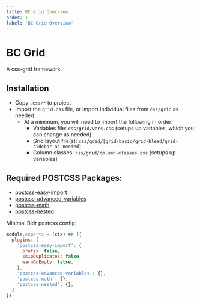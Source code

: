 ```yaml
---
title: BC Grid Overview
order: 1
label: 'BC Grid Overview'
---
```


# BC Grid

A css-grid framework.

## Installation
- Copy `.css/*` to project
- Import the `grid.css` file, or import individual files from `css/grid` as needed.
  - At a minimum, you will need to import the following in order:
    - Variables file: `css/grid/vars.css` (setups up variables, which you can change as needed)
    - Grid layout file(s): `css/grid/[grid-basic/grid-bleed/grid-sidebar as needed]`
    - Column classes: `css/grid/column-classes.css` (setups up variables)


## Required POSTCSS Packages:
- [postcss-easy-import](https://www.npmjs.com/package/postcss-easy-import)
- [postcss-advanced-variables](https://www.npmjs.com/package/postcss-advanced-variables)
- [postcss-math](https://www.npmjs.com/package/postcss-math)
- [postcss-nested](https://www.npmjs.com/package/postcss-nested)


Minimal Bldr postcss config:

```js
module.exports = (ctx) => ({
  plugins: [
    'postcss-easy-import': {
      prefix: false,
      skipDuplicates: false,
      warnOnEmpty: false,
    },
    'postcss-advanced-variables': {},
    'postcss-math': {},
    'postcss-nested': {},
  ]
});

```